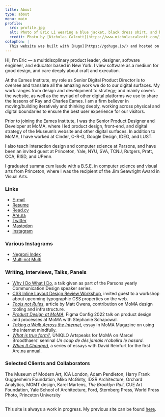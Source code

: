 ```yaml
---
title: About
type: about
menu: main
profile: 
  src: profile.jpg
  alt: Photo of Eric Li wearing a blue jacket, black dress shirt, and black pants.
  credit: Photo by [Nicholas Calcott](https://www.nicholascalcott.com/).
colophon: |
  This website was built with [Hugo](https://gohugo.io/) and hosted on [GitHub Pages](https://pages.github.com/). It is set using the same typographic stylesheet that [Michael Fehrenbach](https://michaelfehrenbach.com/) and I developed for use in [moma.org](https://www.moma.org/) and [eamesinstitute.org](https://www.eamesinstitute.org/). The typefaces used are Arnhem and Neue Haas Grotesk. 
---
```

Hi, I’m Eric — a multidiscplinary product leader, designer, software engineer, and educator based in <nobr>New York</nobr>. I view software as a medium for good design, and care deeply about craft and execution.

At the Eames Institute, my role as Senior Digital Product Director is to oversee and translate all the amazing work we do to our digital surfaces. My work ranges from design and development to strategy; and mainly covers the website, as well as the myriad of other digital platforms we use to share the lessons of Ray and Charles Eames. I am a firm believer in moving/building iteratively and thinking deeply, working across physical and digital boundaries to ensure the best user experience for our visitors.

Prior to joining the Eames Institute, I was the Senior Product Designer and Developer at MoMA, where I led product design, front-end, and digital strategy of the Museum’s website and other digital surfaces. In addition to MoMA, I have worked at Cinder, <nobr>O-R-G</nobr>, Google Design, IDEO, and LUST. 

I also teach interaction design and computer science at Parsons, and have been an invited guest at Princeton, Yale, NYU, SVA, TCNJ, Rutgers, Pratt, CCA, RISD, and UPenn.

I graduated summa cum laude with a B.S.E. in computer science and visual arts from Princeton, where I was the recipient of the Jim Seawright Award in Visual Arts.


### Links

- [E-mail](mailto:ericyoungli@gmail.com)
- [Resume](resume.pdf)
- [Read.cv](https://cv.eric.young.li/)
- [Are.na](https://www.are.na/eric-li)
- [Twitter](https://twitter.com/eli8527)
- [Mastodon](https://mastodon.social/@eli8527)
- [Instagram](https://www.instagram.com/eli8527/)


### Various Instagrams
- [Negroni Index](https://www.instagram.com/negroni_index)
- [Multi not Multi](https://www.instagram.com/multi.not.multi/)

### Writing, Interviews, Talks, Panels
- [Why I Do What I Do](https://www.youtube.com/watch?v=1Fxsb2_VdBw), a talk given as part of the Parsons yearly Communication Design speaker series.
- [CSS Inline Layout Design Review Workshop](https://fantasai.inkedblade.net/style/events/inline-workshop), invited guest to a workshop about upcoming typographic CSS properties on the web.
- [*Tools not Rules*](https://uxdesign.cc/tools-not-rules-9daef895aab7), article by Matt Owens, contribution on MoMA design tooling and infrastructure.
- [*Product Design at MoMA*](https://mo.ma/figma), Figma Config 2022 talk on product design and processes at MoMA with Stephanie&nbsp;Schapowal.
- [*Taking a Walk Across the Internet*](https://www.moma.org/magazine/articles/677), essay in MoMA Magazine on using the internet mindfully.
- [*What is true form?*](https://www.youtube.com/watch?v=r9l00rSr2j0), UNIQLO Artspeaks for MoMA on Marcel Broodthaers’ seminal *Un coup de dés jamais n'abolira le hasard*.
- [*When It Changed*](https://www.are.na/blog/when-it-changed-part-1), a series of essays with David Reinfurt for the first Are.na&nbsp;annual.

### Selected Clients and Collaborators
The Museum of Modern Art, ICA London, Adam Pendleton, Harry Frank Guggenheim Foundation, Miko McGinty, IDSR Architecture, Orchard Analytics, MGMT design, Karel Martens, *The Brooklyn Rail*, CUE Art Foundation, Yale School of Architecture, Ford, Sternberg Press, World Press Photo, Princeton&nbsp;University

---

This site is always a work in progress. My previous site can be found [here](https://archive.eric.young.li/).